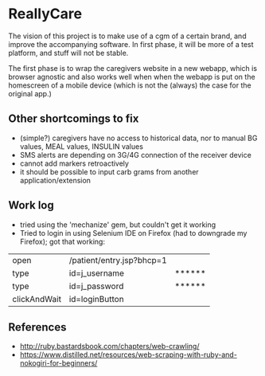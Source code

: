 # ReallyCare

The vision of this project is to make use of a cgm of a certain brand, and improve the accompanying software. In first phase, it will be more of a test platform, and stuff will not be stable. 

The first phase is to wrap the caregivers website in a new webapp, which is browser agnostic and also works well when when the webapp is put on the homescreen of a mobile device (which is not the (always) the case for the original app.)

## Other shortcomings to fix
- (simple?) caregivers have no access to historical data, nor to manual BG values, MEAL values, INSULIN values
- SMS alerts are depending on 3G/4G connection of the receiver device
- cannot add markers retroactively
- it should be possible to input carb grams from another application/extension

## Work log
- tried using the 'mechanize' gem, but couldn't get it working
- Tried to login in using Selenium IDE on Firefox (had to downgrade my Firefox); got that working: 
<table>
<tr>
	<td>open</td>
	<td>/patient/entry.jsp?bhcp=1</td>
	<td></td>
</tr>
<tr>
	<td>type</td>
	<td>id=j_username</td>
	<td>******</td>
</tr>
<tr>
	<td>type</td>
	<td>id=j_password</td>
	<td>******</td>
</tr>
<tr>
	<td>clickAndWait</td>
	<td>id=loginButton</td>
	<td></td>
</tr>
</table>

## References

* http://ruby.bastardsbook.com/chapters/web-crawling/
* https://www.distilled.net/resources/web-scraping-with-ruby-and-nokogiri-for-beginners/


